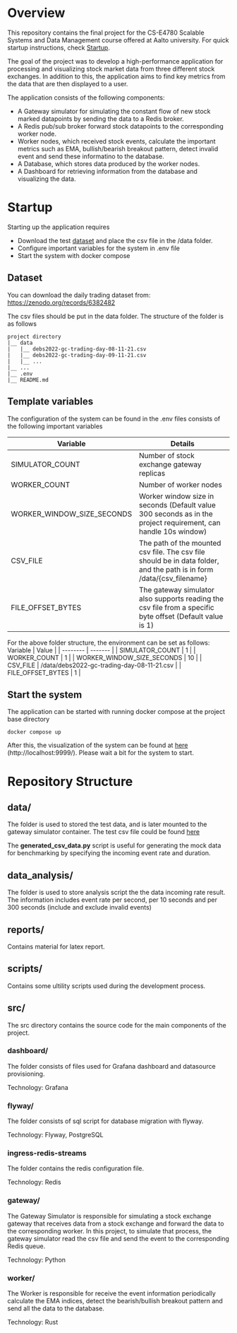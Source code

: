 # Overview

This repository contains the final project for the CS-E4780 Scalable Systems and Data Management course offered at Aalto university. For quick startup instructions, check [Startup](#startup). 

The goal of the project was to develop a high-performance application for processing and visualizing stock market data from three different stock exchanges. In addition to this, the application aims to find key metrics from the data that are then displayed to a user. 

The application consists of the following components:
- A Gateway simulator for simulating the constant flow of new stock marked datapoints by sending the data to a Redis broker. 
- A Redis pub/sub broker forward stock datapoints to the corresponding worker node.
- Worker nodes, which received stock events, calculate the important metrics such as EMA, bullish/bearish breakout pattern, detect invalid event and send these informatino to the database.  
- A Database, which stores data produced by the worker nodes.
- A Dashboard for retrieving information from the database and visualizing the data.

# Startup

Starting up the application requires
- Download the test [dataset](https://zenodo.org/records/6382482) and place the csv file in the /data folder.
- Configure important variables for the system in .env file
- Start the system with docker compose 

## Dataset

You can download the daily trading dataset from: https://zenodo.org/records/6382482

The csv files should be put in the data folder. The structure of the folder is as follows

```
project directory
|__ data
|   |__ debs2022-gc-trading-day-08-11-21.csv
|   |__ debs2022-gc-trading-day-09-11-21.csv
|   |__ ...
|__ ...
|__ .env
|__ README.md

```

## Template variables
The configuration of the system can be found in the .env files consists of the following important variables

| Variable                   | Details |
| --------                   | ------- |
| SIMULATOR_COUNT            | Number of stock exchange gateway replicas    |
| WORKER_COUNT               | Number of worker nodes     |
| WORKER_WINDOW_SIZE_SECONDS | Worker window size in seconds (Default value 300 seconds as in the project requirement, can handle 10s window)   |
| CSV_FILE                   | The path of the mounted csv file. The csv file should be in data folder, and the path is in form /data/{csv_filename}     |
| FILE_OFFSET_BYTES          | The gateway simulator also supports reading the csv file from a specific byte offset (Default value is 1) |

For the above folder structure, the environment can be set as follows:
 Variable                    | Value                                          |
| --------                   | -------                                        |
| SIMULATOR_COUNT            | 1                                              |
| WORKER_COUNT               | 1                                              |
| WORKER_WINDOW_SIZE_SECONDS | 10                                             |
| CSV_FILE                   | /data/debs2022-gc-trading-day-08-11-21.csv     |
| FILE_OFFSET_BYTES          | 1                                              |


## Start the system
The application can be started with running docker compose at the project base directory
```shell
docker compose up
```
After this, the visualization of the system can be found at [here](http://localhost:9999/d/ee39jei2kml1cc/my-dashboard?orgId=1&from=now-5m&to=now&timezone=browser&var-stock_id=MT.NL&var-WORKER_WINDOW_SIZE_SECONDS=10&var-SHOW_MOST_RECENT=10&refresh=10s) (http://localhost:9999/). Please wait a bit for the system to start. 

# Repository Structure


## data/
The folder is used to stored the test data, and is later mounted to the gateway simulator container. The test csv file could be found [here](https://zenodo.org/records/6382482)

The **generated_csv_data.py** script is useful for generating the mock data for benchmarking by specifying the incoming event rate and duration.

## data_analysis/
The folder is used to store analysis script the the data incoming rate result. The information includes event rate per second, per 10 seconds and per 300 seconds (include and exclude invalid events)

## reports/
Contains material for latex report.

## scripts/
Contains some ultility scripts used during the development process.

## src/

The src directory contains the source code for the main components of the project.

### dashboard/
The folder consists of files used for Grafana dashboard and datasource provisioning. 

Technology: Grafana

### flyway/
The folder consists of sql script for database migration with flyway.

Technology: Flyway, PostgreSQL

### ingress-redis-streams
The folder contains the redis configuration file.

Technology: Redis

### gateway/

The Gateway Simulator is responsible for simulating a stock exchange gateway that receives data from a stock exchange and forward the data to the corresponding worker. In this project, to simulate that process, the gateway simulator read the csv file and send the event to the corresponding Redis queue.

Technology: Python

### worker/
The Worker is responsible for receive the event information periodically calculate the EMA indices, detect the bearish/bullish breakout pattern and send all the data to the database.

Technology: Rust
